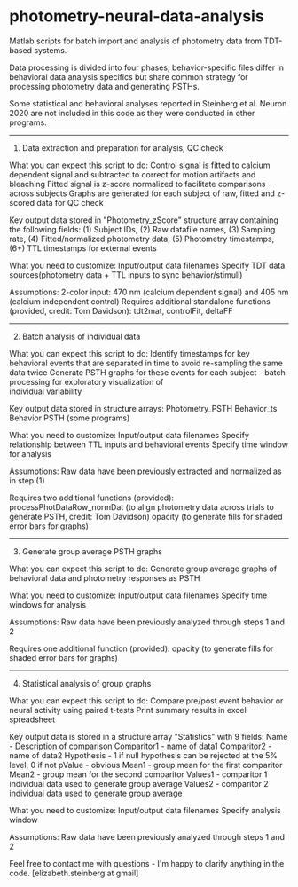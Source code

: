 # photometry-neural-data-analysis

Matlab scripts for batch import and analysis of photometry data from TDT-based systems.

Data processing is divided into four phases; behavior-specific files differ in behavioral data analysis specifics but share common strategy for processing photometry data and generating PSTHs.

Some statistical and behavioral analyses reported in Steinberg et al. Neuron 2020 are not included in this code as they were conducted in other programs.

***********************************************
1) Data extraction and preparation for analysis, QC check

What you can expect this script to do:
        Control signal is fitted to calcium dependent signal and subtracted to correct for motion artifacts and bleaching
        Fitted signal is z-score normalized to facilitate comparisons across subjects
        Graphs are generated for each subject of raw, fitted and z-scored data for QC check

Key output data stored in "Photometry_zScore" structure array containing the following fields:
       (1) Subject IDs, (2) Raw datafile names, (3) Sampling rate, 
       (4) Fitted/normalized photometry data, (5) Photometry timestamps, (6+) TTL timestamps for external events
       
What you need to customize:
       Input/output data filenames
       Specify TDT data sources(photometry data + TTL inputs to sync behavior/stimuli)

Assumptions:
        2-color input: 470 nm (calcium dependent signal) and 405 nm (calcium independent control)
        Requires additional standalone functions (provided, credit: Tom Davidson): tdt2mat, controlFit, deltaFF

***********************************************
2) Batch analysis of individual data

What you can expect this script to do:
        Identify timestamps for key behavioral events that are separated in time to avoid re-sampling the same data twice
        Generate PSTH graphs for these events for each subject - batch processing for exploratory visualization of       
            individual variability

Key output data stored in structure arrays: 
        Photometry_PSTH 
        Behavior_ts
        Behavior PSTH (some programs)

 What you need to customize:
        Input/output data filenames
        Specify relationship between TTL inputs and behavioral events
        Specify time window for analysis

Assumptions:
        Raw data have been previously extracted and normalized as in step (1)
   
Requires two additional functions (provided): 
        processPhotDataRow_normDat (to align photometry data across trials to generate PSTH, credit: Tom Davidson)
        opacity (to generate fills for shaded error bars for graphs)
       
***********************************************
3) Generate group average PSTH graphs

What you can expect this script to do:
        Generate group average graphs of behavioral data and photometry responses as PSTH

What you need to customize:
        Input/output data filenames
        Specify time windows for analysis

Assumptions:
      Raw data have been previously analyzed through steps 1 and 2

Requires one additional function (provided): 
       opacity (to generate fills for shaded error bars for graphs)

***********************************************
4) Statistical analysis of group graphs

What you can expect this script to do:
        Compare pre/post event behavior or neural activity using paired t-tests
        Print summary results in excel spreadsheet

Key output data is stored in a structure array "Statistics" with 9 fields:
        Name - Description of comparison
        Comparitor1 - name of data1
        Comparitor2 - name of data2
        Hypothesis - 1 if null hypothesis can be rejected at the 5% level, 0 if not
        pValue - obvious
        Mean1 - group mean for the first comparitor
        Mean2 - group mean for the second comparitor
        Values1 - comparitor 1 individual data used to generate group average
        Values2 - comparitor 2 individual data used to generate group average

 What you need to customize:
       Input/output data filenames
       Specify analysis window

Assumptions:
        Raw data have been previously analyzed through steps 1 and 2

Feel free to contact me with questions - I'm happy to clarify anything in the code. [elizabeth.steinberg at gmail]
